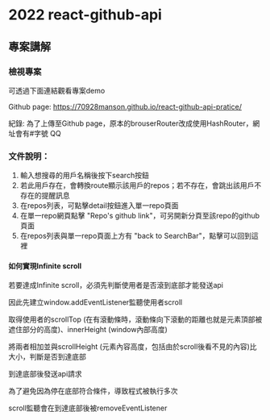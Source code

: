 # 2022 react-github-api

## 專案講解

### 檢視專案

可透過下面連結觀看專案demo

Github page: https://70928manson.github.io/react-github-api-pratice/

紀錄: 為了上傳至Github page，原本的brouserRouter改成使用HashRouter，網址會有#字號 QQ

### 文件說明：
1. 輸入想搜尋的用戶名稱後按下search按鈕
2. 若此用戶存在，會轉換route顯示該用戶的repos；若不存在，會跳出該用戶不存在的提醒訊息
3. 在repos列表，可點擊detail按鈕進入單一repo頁面
4. 在單一repo網頁點擊 "Repo's github link"，可另開新分頁至該repo的github頁面
5. 在repos列表與單一repo頁面上方有 "back to SearchBar"，點擊可以回到這裡


#### 如何實現Infinite scroll

若要達成Infinite scroll，必須先判斷使用者是否滾到底部才能發送api

因此先建立window.addEventListener監聽使用者scroll

取得使用者的scrollTop (在有滾動條時，滾動條向下滾動的距離也就是元素頂部被遮住部分的高度)、innerHeight (window內部高度)

將兩者相加並與scrollHeight (元素內容高度，包括由於scroll後看不見的內容)比大小，判斷是否到達底部

到達底部後發送api請求

為了避免因為停在底部符合條件，導致程式被執行多次

scroll監聽會在到達底部後被removeEventListener


